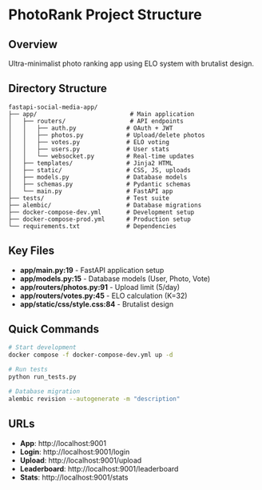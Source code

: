 # PhotoRank Project Structure

## Overview
Ultra-minimalist photo ranking app using ELO system with brutalist design.

## Directory Structure
```
fastapi-social-media-app/
├── app/                          # Main application
│   ├── routers/                  # API endpoints
│   │   ├── auth.py              # OAuth + JWT
│   │   ├── photos.py            # Upload/delete photos
│   │   ├── votes.py             # ELO voting
│   │   ├── users.py             # User stats
│   │   └── websocket.py         # Real-time updates
│   ├── templates/               # Jinja2 HTML
│   ├── static/                  # CSS, JS, uploads
│   ├── models.py                # Database models
│   ├── schemas.py               # Pydantic schemas
│   └── main.py                  # FastAPI app
├── tests/                       # Test suite
├── alembic/                     # Database migrations
├── docker-compose-dev.yml       # Development setup
├── docker-compose-prod.yml      # Production setup
└── requirements.txt             # Dependencies
```

## Key Files
- **app/main.py:19** - FastAPI application setup
- **app/models.py:15** - Database models (User, Photo, Vote)
- **app/routers/photos.py:91** - Upload limit (5/day)
- **app/routers/votes.py:45** - ELO calculation (K=32)
- **app/static/css/style.css:84** - Brutalist design

## Quick Commands
```bash
# Start development
docker compose -f docker-compose-dev.yml up -d

# Run tests
python run_tests.py

# Database migration
alembic revision --autogenerate -m "description"
```

## URLs
- **App**: http://localhost:9001
- **Login**: http://localhost:9001/login
- **Upload**: http://localhost:9001/upload
- **Leaderboard**: http://localhost:9001/leaderboard
- **Stats**: http://localhost:9001/stats